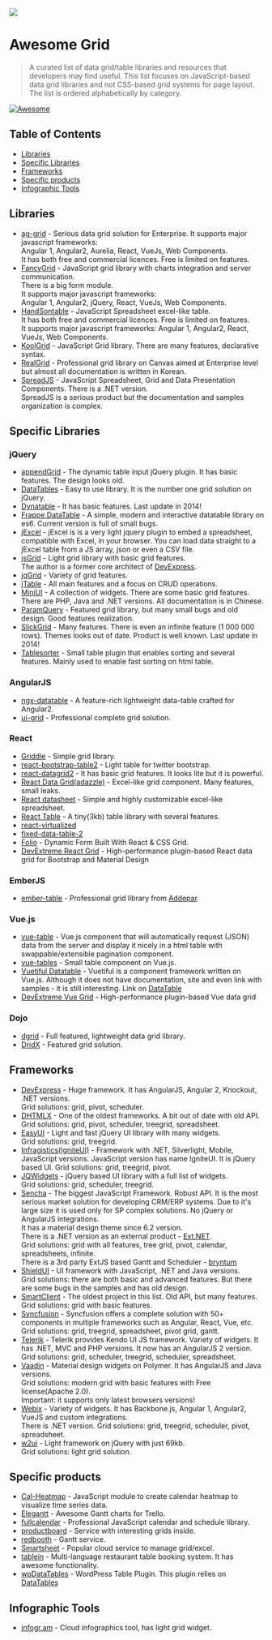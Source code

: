 ![](http://fancygrid.com/img/awesome.png)

# Awesome Grid

> A curated list of data grid/table libraries and resources that developers may find useful. This list focuses on JavaScript-based data grid libraries and not CSS-based grid systems for page layout. The list is ordered alphabetically by category.

[![Awesome](https://cdn.rawgit.com/sindresorhus/awesome/d7305f38d29fed78fa85652e3a63e154dd8e8829/media/badge.svg)](https://github.com/sindresorhus/awesome)

## Table of Contents

- [Libraries](#libraries)
- [Specific Libraries](#specific-libraries)
- [Frameworks](#frameworks)
- [Specific products](#specific-products)
- [Infographic Tools](#infographic-tools)

## Libraries

- [ag-grid](http://ag-grid.com/) - Serious data grid solution for Enterprise. It supports major javascript frameworks:  
  Angular 1, Angular2, Aurelia, React, VueJs, Web Components.  
  It has both free and commercial licences. Free is limited on features.
- [FancyGrid](http://www.fancygrid.com/) - JavaScript grid library with charts integration and server communication.  
  There is a big form module.  
  It supports major javascript frameworks:  
  Angular 1, Angular2, jQuery, React, VueJs, Web Components.
- [HandSontable](http://handsontable.com/) - JavaScript Spreadsheet excel-like table.  
  It has both free and commercial licences. Free is limited on features.  
  It supports major javascript frameworks: Angular 1, Angular2, React, VueJs, Web Components.
- [KoolGrid](http://koolchart.com/koolgrid) - JavaScript Grid library. There are many features, declarative syntax.
- [RealGrid](http://www.realgrid.com/) - Professional grid library on Canvas aimed at Enterprise level but almost all documentation is written in Korean.
- [SpreadJS](http://spread.grapecity.com/spreadjs/) - JavaScript Spreadsheet, Grid and Data Presentation Components. There is a .NET version.  
  SpreadJS is a serious product but the documentation and samples organization is complex.

## Specific Libraries

### jQuery

- [appendGrid](http://appendgrid.apphb.com/) - The dynamic table input jQuery plugin. It has basic features. The design looks old.
- [DataTables](http://datatables.net/) - Easy to use library. It is the number one grid solution on jQuery.
- [Dynatable](http://dynatable.com/) - It has basic features. Last update in 2014!
- [Frappe DataTable](https://frappe.io/datatable) - A simple, modern and interactive datatable library on es6. Current version is full of small bugs.
- [jExcel](https://github.com/paulhodel/jexcel) - jExcel is is a very light jquery plugin to embed a spreadsheet, compatible with Excel, in your browser. You can load data straight to a jExcel table from a JS array, json or even a CSV file.
- [jsGrid](http://js-grid.com/) - Light grid library with basic grid features.  
  The author is a former core architect of [DevExpress](http://js.devexpress.com/).
- [jqGrid](http://trirand.com/) - Variety of grid features.
- [jTable](https://github.com/hikalkan/jtable) - All main features and a focus on CRUD operations.
- [MiniUI](http://miniui.com) - A collection of widgets. There are some basic grid features. There are PHP, Java and .NET versions. All documentation is in Chinese.
- [ParamQuery](http://paramquery.com/) - Featured grid library, but many small bugs and old design.
  Good features realization.
- [SlickGrid](https://github.com/mleibman/SlickGrid) - Many features. There is even an infinite feature (1 000 000 rows). Themes looks out of date. Product is well known. Last update in 2014!
- [Tablesorter](https://github.com/christianbach/tablesorter) - Small table plugin that enables sorting and several features. Mainly used to enable fast sorting on html table.

### AngularJS

- [ngx-datatable](https://swimlane.gitbooks.io/ngx-datatable/) - A feature-rich lightweight data-table crafted for Angular2.
- [ui-grid](http://ui-grid.info/) - Professional complete grid solution.

### React

- [Griddle](http://griddlegriddle.github.io/Griddle/) - Simple grid library.
- [react-bootstrap-table2](https://react-bootstrap-table.github.io/react-bootstrap-table2) - Light table for twitter bootstrap.
- [react-datagrid2](https://github.com/stevelacy/react-datagrid2) - It has basic grid features. It looks lite but it is powerful.
- [React Data Grid(adazzle)](http://adazzle.github.io/react-data-grid/) - Excel-like grid component. Many features, small leaks.
- [React datasheet](https://nadbm.github.io/react-datasheet) - Simple and highly customizable excel-like spreadsheet.
- [React Table](https://github.com/tannerlinsley/react-table) - A tiny(3kb) table library with several features.
- [react-virtualized](https://bvaughn.github.io/react-virtualized)
- [fixed-data-table-2](http://schrodinger.github.io/fixed-data-table-2/)
- [Folio](https://github.com/jalal246/folio) - Dynamic Form Built With React & CSS Grid.
- [DevExtreme React Grid](https://devexpress.github.io/devextreme-reactive/react/grid/) - High-performance plugin-based React data grid for Bootstrap and Material Design

### EmberJS

- [ember-table](https://github.com/addepar/ember-table) - Professional grid library from [Addepar](https://www.addepar.com/).

### Vue.js

- [vue-table](https://github.com/ratiw/vue-table) - Vue.js component that will automatically request (JSON) data from the server and display it nicely in a html table with swappable/extensible pagination component.
- [vue-tables](https://github.com/matfish2/vue-tables) - Small table component on Vue.js.
- [Vuetiful Datatable](https://github.com/andrewcourtice/vuetiful) - Vuetiful is a component framework written on Vue.js. Although it does not have documentation, site and even link with samples - it is still interesting. Link on [DataTable](http://codepen.io/andrewcourtice/full/woQzpa)
- [DevExtreme Vue Grid](https://devexpress.github.io/devextreme-reactive/vue/grid/) - High-performance plugin-based Vue data grid

### Dojo

- [dgrid](http://dgrid.io/) - Full featured, lightweight data grid library.
- [DridX](http://oria.github.io/gridx/) - Featured grid solution.

## Frameworks

- [DevExpress](http://js.devexpress.com/) - Huge framework. It has AngularJS, Angular 2, Knockout, .NET versions.  
  Grid solutions: grid, pivot, scheduler.
- [DHTMLX](http://dhtmlx.com/) - One of the oldest frameworks. A bit out of date with old API.  
  Grid solutions: grid, pivot, scheduler, treegrid, spreadsheet.
- [EasyUI](http://www.jeasyui.com/) - Light and fast jQuery UI library with many widgets.  
  Grid solutions: grid, treegrid.
- [Infragistics(IgniteUI)](http://infragistics.com/products/jquery) - Framework with .NET, Silverlight, Mobile, JavaScript versions. JavaScript version has name IgniteUI. It is jQuery based UI.
  Grid solutions: grid, treegrid, pivot.
- [JQWidgets](http://www.jqwidgets.com/) - jQuery based UI library with a full list of widgets.  
  Grid solutions: grid, scheduler, treegrid.
- [Sencha](http://sencha.com/) - The biggest JavaScript Framework. Robust API. It is the most serious market solution for developing CRM/ERP systems. Due to it's large size it is used only for SP complex solutions. No jQuery or AngularJS integrations.  
  It has a material design theme since 6.2 version.  
  There is a .NET version as an external product - [Ext.NET](http://ext.net/).  
  Grid solutions: grid with all features, tree grid, pivot, calendar, spreadsheets, infinite.  
  There is a 3rd party ExtJS based Gantt and Scheduler - [bryntum](http://bryntum.com)
- [ShieldUI](http://www.shieldui.com/) - UI framework with JavaScript, .NET and Java versions.  
  Grid solutions: there are both basic and advanced features. But there are some bugs in the samples and has old design.
- [SmartClient](http://www.smartclient.com/) - The oldest project in this list. Old API, but many features.  
  Grid solutions: grid with basic features.
- [Syncfusion](https://www.syncfusion.com/products/javascript/) - Syncfusion offers a complete solution with 50+ components in multiple frameworks such as Angular, React, Vue, etc.
  Grid solutions: grid, treegrid, spreadsheet, pivot grid, gantt.
- [Telerik](http://www.telerik.com/) - Telerik provides Kendo UI JS framework. Variety of widgets. It has .NET, MVC and PHP versions. It now has an AngularJS 2 version.
  Grid solutions: grid, scheduler, treegrid, scheduler, spreadsheet.
- [Vaadin](http://vaadin.com/) - Material design widgets on Polymer. It has AngularJS and Java versions.  
  Grid solutions: modern grid with basic features with Free license(Apache 2.0).  
  Important: it supports only latest browsers versions!
- [Webix](http://webix.com/) - Variety of widgets. It has Backbone.js, Angular 1, Angular2, VueJS and custom integrations.  
  There is .NET version.
  Grid solutions: grid, treegrid, scheduler, pivot, spreadsheet.
- [w2ui](http://w2ui.com/) - Light framework on jQuery with just 69kb.  
  Grid solutions: light grid solution.

## Specific products

- [Cal-Heatmap](http://cal-heatmap.com/) - JavaScript module to create calendar heatmap to visualize time series data.
- [Elegantt](https://elegantt.com/) - Awesome Gantt charts for Trello.
- [fullcalendar](http://fullcalendar.io) - Professional JavaScript calendar and schedule library.
- [productboard](https://productboard.com) - Service with interesting grids inside.
- [redbooth](http://redbooth.com) - Gantt service.
- [Smartsheet](https://smartsheet.com) - Popular cloud service to manage grid/excel.
- [tablein](http://tablein.com) - Multi-language restaurant table booking system. It has awesome functionality.
- [wpDataTables](http://wpdatatables.com/) - WordPress Table Plugin. This plugin relies on [DataTables](http://datatables.net/)

## Infographic Tools

- [infogr.am](http://infogr.am) - Cloud infographics tool, has light grid widget.
